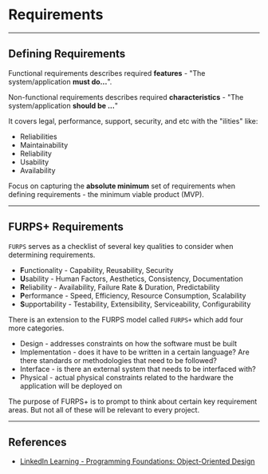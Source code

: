 # Requirements

---

## Defining Requirements

Functional requirements describes required __features__ - "The system/application **must do...**".

Non-functional requirements describes required __characteristics__ - "The system/application **should be ...**"

It covers legal, performance, support, security, and etc with the "ilities" like:

* Reliabilities
* Maintainability
* Reliability
* Usability
* Availability

Focus on capturing the __absolute minimum__ set of requirements when defining requirements - the minimum viable product (MVP).

---

## FURPS+ Requirements

`FURPS` serves as a checklist of several key qualities to consider when determining requirements.

* **F**unctionality - Capability, Reusability, Security
* **U**sability - Human Factors, Aesthetics, Consistency, Documentation
* **R**eliability - Availability, Failure Rate & Duration, Predictability
* **P**erformance - Speed, Efficiency, Resource Consumption, Scalability
* **S**upportability - Testability, Extensibility, Serviceability, Configurability

There is an extension to the FURPS model called `FURPS+` which add four more categories.

* Design - addresses constraints on how the software must be built
* Implementation - does it have to be written in a certain language? Are there standards or methodologies that need to be followed?
* Interface - is there an external system that needs to be interfaced with?
* Physical - actual physical constraints related to the hardware the application will be deployed on

The purpose of FURPS+ is to prompt to think about certain key requirement areas. But not all of these will be relevant to every project.

---

## References

* [LinkedIn Learning - Programming Foundations: Object-Oriented Design](https://www.linkedin.com/learning/programming-foundations-object-oriented-design-3/object-oriented-thinking)
